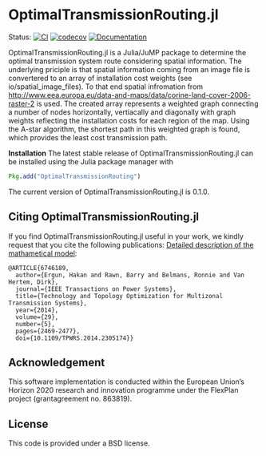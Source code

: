 # OptimalTransmissionRouting.jl

Status:
[![CI](https://github.com/Electa-Git/OptimalTransmissionRouting.jl/workflows/CI/badge.svg)](https://github.com/Electa-Git/OptimalTransmissionRouting.jl/actions?query=workflow%3ACI)
[![codecov](https://codecov.io/gh/Electa-Git/OptimalTransmissionRouting.jl/branch/master/graph/badge.svg)](https://app.codecov.io/gh/Electa-Git/OptimalTransmissionRouting.jl)
[![Documentation](https://github.com/Electa-Git/OptimalTransmissionRouting.jl/actions/workflows/documentation.yml/badge.svg)](https://electa-git.github.io/OptimalTransmissionRouting.jl/stable)
</p>


OptimalTransmissionRouting.jl is a Julia/JuMP package to determine the optimal transmission system route considering spatial information. The underlying priciple is that spatial information coming from an image file is convertered to an array of installation cost weights (see io/spatial_image_files). To that end spatial infromation from http://www.eea.europa.eu/data-and-maps/data/corine-land-cover-2006-raster-2 is used. The created array represents a weighted graph connecting a number of nodes horizontally, vertiacally and diagonally with graph weights reflecting the installation costs for each region of the map. Using the A-star algorithm, the shortest path in this weighted graph is found, which provides the least cost transmission path.

**Installation**
The latest stable release of OptimalTransmissionRouting.jl can be installed using the Julia package manager with

```julia
Pkg.add("OptimalTransmissionRouting")
```
The current version of OptimalTransmissionRouting.jl is 0.1.0.

## Citing OptimalTransmissionRouting.jl

If you find OptimalTransmissionRouting.jl useful in your work, we kindly request that you cite the following publications:
[Detailed description of the mathametical model](https://ieeexplore.ieee.org/abstract/document/6746189):
```
@ARTICLE{6746189,
  author={Ergun, Hakan and Rawn, Barry and Belmans, Ronnie and Van Hertem, Dirk},
  journal={IEEE Transactions on Power Systems}, 
  title={Technology and Topology Optimization for Multizonal Transmission Systems}, 
  year={2014},
  volume={29},
  number={5},
  pages={2469-2477},
  doi={10.1109/TPWRS.2014.2305174}}
```

## Acknowledgement
This software implementation is conducted within the European Union’s Horizon  2020 research and innovation programme under the FlexPlan project (grantagreement no. 863819).

## License

This code is provided under a BSD license.
